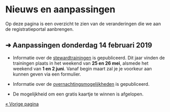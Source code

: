 # Nieuws en aanpassingen

Op deze pagina is een overzicht te zien van de veranderingen die we aan de
registratieportal aanbrengen.

## ➜ Aanpassingen donderdag 14 februari 2019

  * Informatie over de [stewardtrainingen](training.html) is gepubliceerd. Dit jaar vinden de
    trainingen plaats in het weekend van **25 en 26 mei**, alsmede het weekend van **1 en 2 juni**.
    Vanaf begin maart zal je je voorkeur aan kunnen geven via een formulier.

  * Informatie over de [overnachtingsmogelijkheden](hotel.html) is gepubliceerd.

  * De mogelijkheid om een gratis kaartje te winnen is afgelopen.

[« Vorige pagina](index.html)
